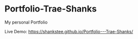 # Portfolio-Trae-Shanks
My personal Portfolio

Live Demo: https://shankstee.github.io/Portfolio---Trae-Shanks/
